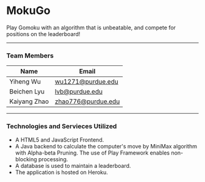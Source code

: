 # MokuGo
Play Gomoku with an algorithm that is unbeatable, and compete for positions on the leaderboard!

----------------------------

### Team Members
| Name  | Email |
| ------| ----- |
| Yiheng Wu   | wu1271@purdue.edu |
| Beichen Lyu | lvb@purdue.edu    |
| Kaiyang Zhao| zhao776@purdue.edu|

----------------------------

### Technologies and Servieces Utilized
* A HTML5 and JavaScript Frontend.
* A Java backend to calculate the computer's move by MiniMax algorithm with Alpha-beta Pruning. The use of Play Framework enables non-blocking processing.
* A database is used to maintain a leaderboard.
* The application is hosted on Heroku.
